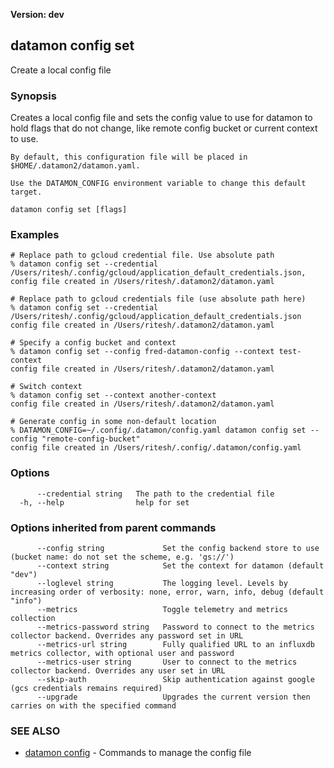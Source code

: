 **Version: dev**

## datamon config set

Create a local config file

### Synopsis

Creates a local config file and sets the config value to use for datamon to hold flags that do not change, like remote config bucket or current context to use.

	By default, this configuration file will be placed in $HOME/.datamon2/datamon.yaml.

	Use the DATAMON_CONFIG environment variable to change this default target.
	

```
datamon config set [flags]
```

### Examples

```
# Replace path to gcloud credential file. Use absolute path
% datamon config set --credential /Users/ritesh/.config/gcloud/application_default_credentials.json,
config file created in /Users/ritesh/.datamon2/datamon.yaml

# Replace path to gcloud credentials file (use absolute path here)
% datamon config set --credential /Users/ritesh/.config/gcloud/application_default_credentials.json
config file created in /Users/ritesh/.datamon2/datamon.yaml

# Specify a config bucket and context
% datamon config set --config fred-datamon-config --context test-context
config file created in /Users/ritesh/.datamon2/datamon.yaml

# Switch context
% datamon config set --context another-context
config file created in /Users/ritesh/.datamon2/datamon.yaml

# Generate config in some non-default location
% DATAMON_CONFIG=~/.config/.datamon/config.yaml datamon config set --config "remote-config-bucket"
config file created in /Users/ritesh/.config/.datamon/config.yaml

```

### Options

```
      --credential string   The path to the credential file
  -h, --help                help for set
```

### Options inherited from parent commands

```
      --config string             Set the config backend store to use (bucket name: do not set the scheme, e.g. 'gs://')
      --context string            Set the context for datamon (default "dev")
      --loglevel string           The logging level. Levels by increasing order of verbosity: none, error, warn, info, debug (default "info")
      --metrics                   Toggle telemetry and metrics collection
      --metrics-password string   Password to connect to the metrics collector backend. Overrides any password set in URL
      --metrics-url string        Fully qualified URL to an influxdb metrics collector, with optional user and password
      --metrics-user string       User to connect to the metrics collector backend. Overrides any user set in URL
      --skip-auth                 Skip authentication against google (gcs credentials remains required)
      --upgrade                   Upgrades the current version then carries on with the specified command
```

### SEE ALSO

* [datamon config](datamon_config.md)	 - Commands to manage the config file

